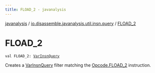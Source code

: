 ```yaml
---
title: FLOAD_2 - javanalysis
---
```


[javanalysis](../index.html) / [io.disassemble.javanalysis.util.insn.query](index.html) / [FLOAD_2](./-f-l-o-a-d_2.html)

# FLOAD_2

`val FLOAD_2: `[`VarInsnQuery`](-var-insn-query/index.html)

Creates a [VarInsnQuery](-var-insn-query/index.html) filter matching the [Opcode.FLOAD_2](#) instruction.

